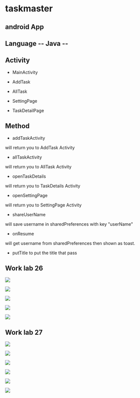 # taskmaster

## android App

## Language -- Java --

## Activity

* MainActivity

* AddTask

* AllTask


* SettingPage

* TaskDetailPage


## Method

* addTaskActivity

will return you to AddTask Activity

* allTaskActivity

will return you to AllTask Activity


* openTaskDetails

will return you to TaskDetails Activity

* openSettingPage

will return you to SettingPage Activity

* shareUserName

will save username in sharedPreferences with key "userName"

* onResume

will get username from sharedPreferences then shown as toast.

* putTitle
to put the title that pass

## Work lab 26



![](1.png)

![](2.png)

![](3.png)

![](4.png)

![](5.png)


## Work lab 27

![](6.png)

![](7.png)

![](8.png)

![](9.png)

![](10.png)

![](11.png)


